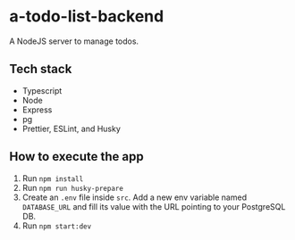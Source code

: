 # a-todo-list-backend

A NodeJS server to manage todos.

## Tech stack

- Typescript
- Node
- Express
- pg
- Prettier, ESLint, and Husky

## How to execute the app

1. Run `npm install`
2. Run `npm run husky-prepare`
3. Create an `.env` file inside `src`. Add a new env variable named `DATABASE_URL` and fill its value with the URL pointing to your PostgreSQL DB.
4. Run `npm start:dev`
